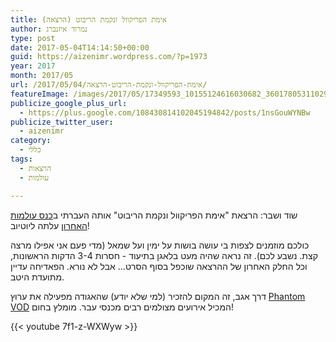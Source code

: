 ```yaml
---
title: אימת הפריקוול ונקמת הריבוט (הרצאה)
author: נמרוד איזנברג
type: post
date: 2017-05-04T14:14:50+00:00
guid: https://aizenimr.wordpress.com/?p=1973
year: 2017
month: 2017/05
url: /2017/05/04/אימת-הפריקוול-ונקמת-הריבוט-הרצאה/
featureImage: /images/2017/05/17349593_10155124616030682_3601780531102995445_o1-1.jpg
publicize_google_plus_url:
  - https://plus.google.com/108430814102045194842/posts/1nsGouWYNBw
publicize_twitter_user:
  - aizenimr
category:
  - כללי
tags:
  - הרצאות
  - עולמות

---
```

שוד ושבר: הרצאת "אימת הפריקוול ונקמת הריבוט" אותה העברתי ב[כנס עולמות האחרון](/2017/04/15/%d7%a8%d7%a1%d7%99%d7%a1%d7%99%d7%9d-%d7%9e%d7%a2%d7%95%d7%9c%d7%9e%d7%95%d7%aa-2017/) עלתה ליוטיוב!

כולכם מוזמנים לצפות בי עושה בושות על ימין ועל שמאל (מדי פעם אני אפילו מרצה קצת. נשבע לכם). זה נראה שהיה מעט בלאגן בתיעוד - חסרות 3-4 הדקות הראשונות, וכל החלק האחרון של ההרצאה שוכפל בסוף הסרט... אבל לא נורא. הפאדיחה עדיין מתועדת היטב.

דרך אגב, זה המקום להזכיר (למי שלא יודע) שהאגודה מפעילה את ערוץ [Phantom VOD](http://www.vod.sf-f.org.il/) המכיל אירועים מצולמים רבים מכנסי עבר. מומלץ בחום!

{{< youtube 7f1-z-WXWyw >}}